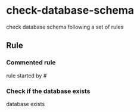 # check-database-schema
check database schema following a set of rules

## Rule

### Commented rule
rule started by #

### Check if the database exists
database exists


